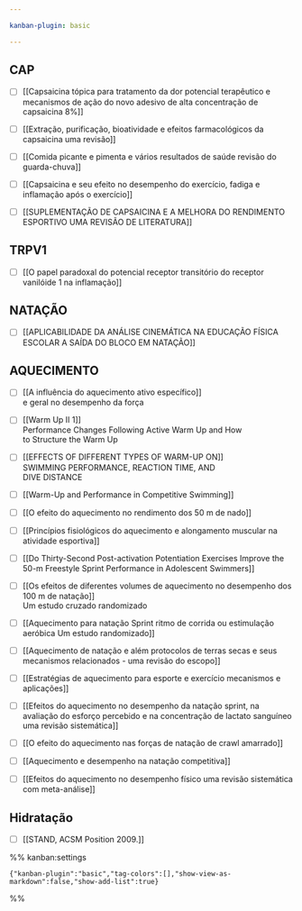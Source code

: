 ```yaml
---

kanban-plugin: basic

---
```


## CAP

- [ ] [[Capsaicina tópica para tratamento da dor  potencial terapêutico e mecanismos de ação do novo adesivo de alta concentração de capsaicina 8%]]
- [ ] [[Extração, purificação, bioatividade e efeitos farmacológicos da capsaicina  uma revisão]]
- [ ] [[Comida picante e pimenta e vários resultados de saúde  revisão do guarda-chuva]]
- [ ] [[Capsaicina e seu efeito no desempenho do exercício, fadiga e inflamação após o exercício]]
- [ ] [[SUPLEMENTAÇÃO DE CAPSAICINA E A MELHORA DO RENDIMENTO ESPORTIVO  UMA REVISÃO DE LITERATURA]]


## TRPV1

- [ ] [[O papel paradoxal do potencial receptor transitório do receptor vanilóide 1 na inflamação]]


## NATAÇÃO

- [ ] [[APLICABILIDADE DA ANÁLISE CINEMÁTICA NA EDUCAÇÃO FÍSICA ESCOLAR  A SAÍDA DO BLOCO EM NATAÇÃO]]


## AQUECIMENTO

- [ ] [[A influência do aquecimento ativo específico]]  <br>e geral no desempenho da força
- [ ] [[Warm Up II 1]]<br>Performance Changes Following Active Warm Up and How<br>to Structure the Warm Up
- [ ] [[EFFECTS OF DIFFERENT TYPES OF WARM-UP ON]]<br>SWIMMING PERFORMANCE, REACTION TIME, AND<br>DIVE DISTANCE
- [ ] [[Warm-Up and Performance in Competitive Swimming]]
- [ ] [[O efeito do aquecimento no rendimento dos 50 m de nado]]
- [ ] [[Princípios fisiológicos do aquecimento e alongamento muscular na atividade esportiva]]
- [ ] [[Do Thirty-Second Post-activation Potentiation Exercises Improve the 50-m Freestyle Sprint Performance in Adolescent Swimmers]]
- [ ] [[Os efeitos de diferentes volumes de aquecimento no desempenho dos 100 m de natação]]  <br>Um estudo cruzado randomizado
- [ ] [[Aquecimento para natação Sprint  ritmo de corrida ou estimulação aeróbica  Um estudo randomizado]]
- [ ] [[Aquecimento de natação e além  protocolos de terras secas e seus mecanismos relacionados - uma revisão do escopo]]
- [ ] [[Estratégias de aquecimento para esporte e exercício  mecanismos e aplicações]]
- [ ] [[Efeitos do aquecimento no desempenho da natação sprint, na avaliação do esforço percebido e na concentração de lactato sanguíneo  uma revisão sistemática]]
- [ ] [[O efeito do aquecimento nas forças de natação de crawl amarrado]]
- [ ] [[Aquecimento e desempenho na natação competitiva]]
- [ ] [[Efeitos do aquecimento no desempenho físico  uma revisão sistemática com meta-análise]]


## Hidratação

- [ ] [[STAND, ACSM Position 2009.]]




%% kanban:settings
```
{"kanban-plugin":"basic","tag-colors":[],"show-view-as-markdown":false,"show-add-list":true}
```
%%